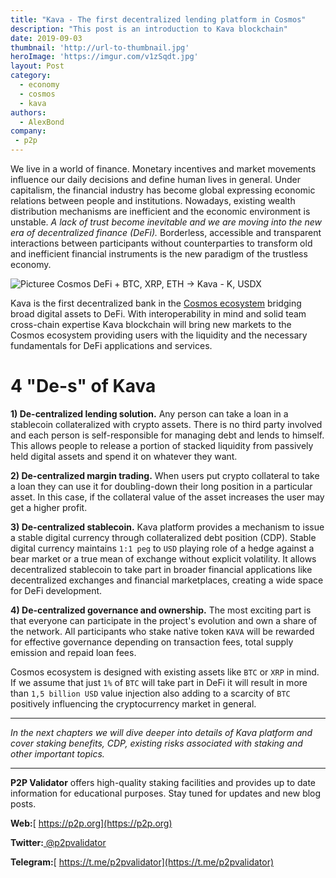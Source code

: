```yaml
---
title: "Kava - The first decentralized lending platform in Cosmos"
description: "This post is an introduction to Kava blockchain"
date: 2019-09-03
thumbnail: 'http://url-to-thumbnail.jpg'
heroImage: 'https://imgur.com/v1zSqdt.jpg'
layout: Post
category:
  - economy
  - cosmos
  - kava
authors:
  - AlexBond
company:
 - p2p
---
```


We live in a world of finance. Monetary incentives and market movements influence our daily decisions and define human lives in general. Under capitalism, the financial industry has become global expressing economic relations between people and institutions. Nowadays, existing wealth distribution mechanisms are inefficient and the economic environment is unstable. *A lack of trust become inevitable and we are moving into the new era of decentralized finance (DeFi).* Borderless, accessible and transparent interactions between participants without counterparties to transform old and inefficient financial instruments is the new paradigm of the trustless economy.   

![Picturee Cosmos DeFi + BTC, XRP, ETH -> Kava - K, USDX](https://imgur.com/T8DKKpE.jpg)

Kava is the first decentralized bank in the [Cosmos ecosystem](https://economy.p2p.org/introduction-to-cosmos-economy) bridging broad digital assets to DeFi. With interoperability in mind and solid team cross-chain expertise Kava blockchain will bring new markets to the Cosmos ecosystem providing users with the liquidity and the necessary fundamentals for DeFi applications and services.

# 4 "De-s" of Kava

**1) De-centralized lending solution.** Any person can take a loan in a stablecoin collateralized with crypto assets. There is no third party involved and each person is self-responsible for managing debt and lends to himself. This allows people to release a portion of stacked liquidity from passively held digital assets and spend it on whatever they want.

**2) De-centralized margin trading.** When users put crypto collateral to take a loan they can use it for doubling-down their long position in a particular asset. In this case, if the collateral value of the asset increases the user may get a higher profit.

**3) De-centralized stablecoin.** Kava platform provides a mechanism to issue a stable digital currency through collateralized debt position (CDP). Stable digital currency maintains `1:1 peg` to `USD` playing role of a hedge against a bear market or a true mean of exchange without explicit volatility. It allows decentralized stablecoin to take part in broader financial applications like decentralized exchanges and financial marketplaces, creating a wide space for DeFi development.

**4) De-centralized governance and ownership.** The most exciting part is that everyone can participate in the project's evolution and own a share of the network. All participants who stake native token `KAVA` will be rewarded for effective governance depending on transaction fees, total supply emission and repaid loan fees. 

Cosmos ecosystem is designed with existing assets like `BTC` or `XRP` in mind. If we assume that just `1%` of `BTC` will take part in DeFi it will result in more than `1,5 billion USD` value injection also adding to a scarcity of `BTC` positively influencing the cryptocurrency market in general.

---
*In the next chapters we will dive deeper into details of Kava platform and cover staking benefits, CDP, existing risks associated with staking and other important topics.*

---

**P2P Validator** offers high-quality staking facilities and provides up to date information for educational purposes. Stay tuned for updates and new blog posts.

**Web:**[ https://p2p.org](https://p2p.org)

**Twitter:**[ @p2pvalidator](https://twitter.com/p2pvalidator)

**Telegram:**[ https://t.me/p2pvalidator](https://t.me/p2pvalidator)
